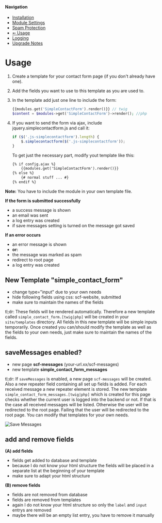 #### Navigation
- [Installation](installation.md)
- [Module Settings](settings.md)
- [Spam Protection](spam.md)
- [➻ Usage](usage.md)
- [Logging](logging.md)
- [Upgrade Notes](upgrade.md)

# Usage

1. Create a template for your contact form page (if you don't already have one).
2. Add the fields you want to use to this template as you are used to.
3. In the template add just one line to include the form:

	```php
	{{modules.get('SimpleContactForm').render()}} // twig
	$content = $modules->get('SimpleContactForm')->render(); //php
	```

4. If you want to send the form via ajax, include jquery.simplecontactform.js and call it:

	```javascript
	if ($('.js-simplecontactform').length) {
		$.simplecontactform($('.js-simplecontactform'));
	}
	```

	To get just the necessary part, modify yout template like this:

	```html
	{% if config.ajax %}
		{{modules.get('SimpleContactForm').render()}}
	{% else %}
		{# normal stuff ... #}
	{% endif %}
	```
	
**Note:** You have to include the module in your own template file.

**If the form is submitted successfully**

 * a success message is shown 
 * an email was sent
 * a log entry was created
 * if save messages setting is turned on the message got saved

 
**If an error occurs**

 * an error message is shown
 * **or:** 
  * the message was marked as spam
  * redirect to root page
  * a log entry was created   
	
## New Template "simple_contact_form"

* change type="input" due to your own needs
* hide following fields using css: scf-website, submitted
* make sure to maintain the names of the fields

tl;dr: These fields will be rendered automatically.
Therefore a new template called `simple_contact_form.[twig|php]` will be created in your `site/templates` directory.
All fields in this new template will be simple inputs temporarily.
Once created you can/should modify the template as well as the fields to your own needs, 
just make sure to maintain the names of the fields. 

## saveMessages enabled? 

* new page **scf-messages** (your-url.xx/scf-messages)
* new template **simple_contact_form_messages**

tl;dr: If `saveMessages` is enabled, a new page `scf-messages` will be created.
Also a new repeater field containing all set up fields is added.
For each received message a new repeater element is stored.
The new template `simple_contact_form_messages.[twig|php]` which is created for this page checks 
whether the current user is logged into the backend or not.
If that is the case all received messages will be listed.
Otherwise the user will be redirected to the root page.
Failing that the user will be redirected to the root page.
You can modify that templates for your own needs.

![Save Messages](https://github.com/justonestep/processwire-simplecontactform/blob/master/screens/received-messages.png)

## add and remove fields

**(A) add fields**

* fields get added to database and template
* because I do not know your html structure the fields will be placed in a separate list at the beginning of your template
* make sure to adapt your html structure

**(B) remove fields**

* fields are not removed from database
* fields are removed from templates
* again I do not know your html structure so only the `label` and `input` entrys are removed
* maybe there will be an empty list entry, you have to remove it manually
